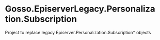 # Gosso.EpiserverLegacy.Personalization.Subscription
Project to replace legacy Episerver.Personalization.Subscription* objects
